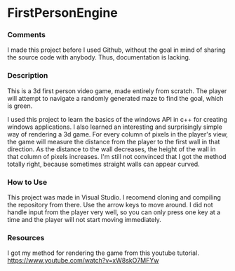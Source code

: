 # FirstPersonEngine

### Comments
I made this project before I used Github, without the goal in mind of sharing the source code with anybody. Thus, documentation is lacking.

### Description
This is a 3d first person video game, made entirely from scratch. The player will attempt to navigate a randomly generated 
maze to find the goal, which is green.

I used this project to learn the basics of the windows API in c++ for creating windows applications. I also learned an interesting and
surprisingly simple way of rendering a 3d game. For every column of pixels in the player's view, the game will measure the distance from
the player to the first wall in that direction. As the distance to the wall decreases, the height of the wall in that column of pixels increases.
I'm still not convinced that I got the method totally right, because sometimes straight
walls can appear curved.

### How to Use
This project was made in Visual Studio. I recomend cloning and compiling the repository from there. Use the arrow keys to move around. I 
did not handle input from the player very well, so you can only press one key at a time and the player will not start moving immediately.

### Resources
I got my method for rendering the game from this youtube tutorial.
https://www.youtube.com/watch?v=xW8skO7MFYw
